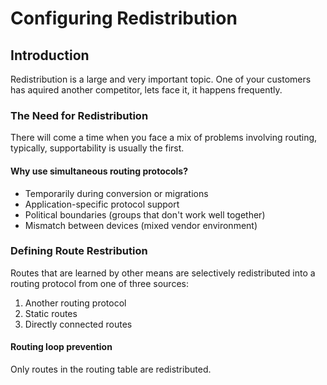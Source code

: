# Configuring Redistribution

## Introduction

Redistribution is a large and very important topic. One of your customers has aquired another competitor, lets face it, it happens frequently.

### The Need for Redistribution

There will come a time when you face a mix of problems involving routing, typically, supportability is usually the first.

#### Why use simultaneous routing protocols?

* Temporarily  during conversion or migrations
* Application-specific protocol support
* Political boundaries (groups that don't work well together)
* Mismatch between devices (mixed vendor environment)


### Defining Route Restribution

Routes that are learned by other means are selectively redistributed into a routing protocol from one of three sources:

1. Another routing protocol
2. Static routes
3. Directly connected routes

#### Routing loop prevention

Only routes in the routing table are redistributed.
